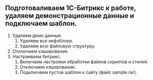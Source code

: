 ## Подготоваливаем 1С-Битрикс к работе, удаляем демонстрационные данные и подключаем шаблон.

1. Удаляем демо данные.
    1. Удаляем все инфоблоки.
    2. Удаляем всю файловую структуру.
2. Отключаем кэширование.
3. Настраиваем битрикс.
   1. Включаем настройки обработки файлов скриптов и стилей.
   2. Отключаем кэширование.
   4. Подключаем пустой шаблон к сайту (файл sample.rar).
 